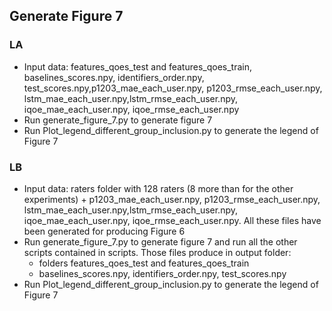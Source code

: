 ## Generate Figure 7

### LA
* Input data: features_qoes_test and features_qoes_train, baselines_scores.npy, identifiers_order.npy, test_scores.npy,p1203_mae_each_user.npy, p1203_rmse_each_user.npy, lstm_mae_each_user.npy,lstm_rmse_each_user.npy, iqoe_mae_each_user.npy, iqoe_rmse_each_user.npy
* Run generate_figure_7.py to generate figure 7
* Run Plot_legend_different_group_inclusion.py to generate the legend of Figure 7

### LB
* Input data: raters folder with 128 raters (8 more than for the other experiments) + p1203_mae_each_user.npy, p1203_rmse_each_user.npy, lstm_mae_each_user.npy,lstm_rmse_each_user.npy, iqoe_mae_each_user.npy, iqoe_rmse_each_user.npy. All these files have been generated for producing Figure 6 
* Run generate_figure_7.py to generate figure 7 and run all the other scripts contained in scripts. Those files produce in output folder:
  * folders features_qoes_test and features_qoes_train 
  * baselines_scores.npy, identifiers_order.npy, test_scores.npy
* Run Plot_legend_different_group_inclusion.py to generate the legend of Figure 7